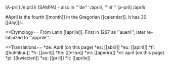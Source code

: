 [A-pril] /eIpr3l/ (SAMPA) - also in '''de''' /april/, '''nl''' [a-pril] /aprIl/

#April is the fourth [[month]] in the Gregorian [[calendar]]. It has 30 [[day]]s.

==Etymology==
From Latin [[aprilis]]. First in 1297 as ''aueril'', later re-latinized to ''apprile''.

==Translations==
*de: April (on this page)
*es: [[abril]]
*eu: [[apiril]]
*fi: [[huhtikuu]]
*fr: [[avril]]
*he: [[אפריל]]
*mi: [[äperira]]
*nl: april (on this page)
*pl: [[kwiecień]]
*sq: [[prill]]
*it: [[aprile]]